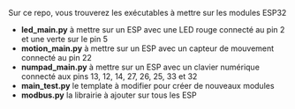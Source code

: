 Sur ce repo, vous trouverez les exécutables à mettre sur les modules ESP32

- **led_main.py** à mettre sur un ESP avec une LED rouge connecté au pin 2 et une verte sur le
  pin 5
- **motion_main.py** à mettre sur un ESP avec un capteur de mouvement connecté au pin 22
- **numpad_main.py** à mettre sur un ESP avec un clavier numérique connecté aux pins 13, 12,
  14, 27, 26, 25, 33 et 32
- **main_test.py** le template à modifier pour créer de nouveaux modules
- **modbus.py** la librairie à ajouter sur tous les ESP 
